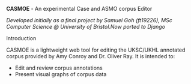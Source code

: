**CASMOE** - An experimental Case and ASMO corpus Editor

*Developed initially as a final project by Samuel Goh (ft19226), MSc Computer Science @ University of Bristol.Now ported to Django*

Introduction

CASMOE is a lightweight web tool for editing the UKSC/UKHL annotated corpus provided by Amy Conroy and Dr. Oliver Ray. It is intended to:
- Edit and review corpus annotations
- Present visual graphs of corpus data


